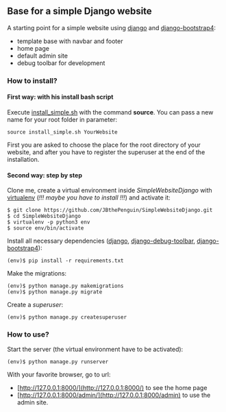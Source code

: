 ## Base for a simple Django website

A starting point for a simple website using [django](https://www.djangoproject.com/foundation/) and [django-bootstrap4](https://django-bootstrap4.readthedocs.io/en/latest/index.html):
- template base with navbar and footer
- home page
- default admin site
- debug toolbar for development

### How to install?

#### First way: with his install bash script
Execute [install_simple.sh](https://github.com/JBthePenguin/BasesWebsiteDjango/blob/master/install_scripts/install_simple.sh) with the command **source**. You can pass a new name for your root folder in parameter:
```shell
source install_simple.sh YourWebsite
```
First you are asked to choose the place for the root directory of your website, and after you have to register the superuser at the end of the installation.

#### Second way: step by step
Clone me, create a virtual environment inside *SimpleWebsiteDjango* with [virtualenv](https://virtualenv.pypa.io/en/stable/) (*!!! maybe you have to install !!!*) and activate it:
```shell
$ git clone https://github.com/JBthePenguin/SimpleWebsiteDjango.git
$ cd SimpleWebsiteDjango
$ virtualenv -p python3 env
$ source env/bin/activate
```
Install all necessary dependencies ([django](https://www.djangoproject.com/foundation/), [django-debug-toolbar](https://django-debug-toolbar.readthedocs.io/en/stable/), [django-bootstrap4](https://django-bootstrap4.readthedocs.io/en/latest/index.html)):
```shell
(env)$ pip install -r requirements.txt
```
Make the migrations:
```shell
(env)$ python manage.py makemigrations
(env)$ python manage.py migrate
```
Create a *superuser*:
```shell
(env)$ python manage.py createsuperuser
```

### How to use?
Start the server (the virtual environment have to be activated):
```shell
(env)$ python manage.py runserver
```
With your favorite browser, go to url:
- [http://127.0.0.1:8000/](http://127.0.0.1:8000/) to see the home page
- [http://127.0.0.1:8000/admin/](http://127.0.0.1:8000/admin) to use the admin site.
